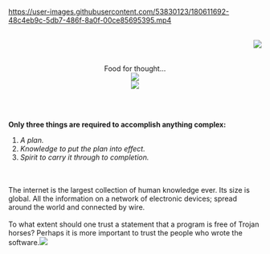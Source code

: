 https://user-images.githubusercontent.com/53830123/180611692-48c4eb9c-5db7-486f-8a0f-00ce85695395.mp4

<br>
<img align="right" src="https://i.imgur.com/lryIlZT.png"/>
<br>
<p align="center">
  <br>
  Food for thought...
  <br>
  <img src="https://user-images.githubusercontent.com/53830123/183767154-b706f8b9-3369-4f90-987c-7a2acc5549e7.gif"/>
  <br>
  <img src="https://user-images.githubusercontent.com/53830123/181355857-c02058ea-5c57-4c0a-99f2-bc44ffe9f8f0.gif"/>
  <br>
</p>
<br><br>
<p>
  <b>Only three things are required to accomplish anything complex:</b>
    <ol>
      <li><i>A plan.</i></li>
      <li><i>Knowledge to put the plan into effect.</i></li>
      <li><i>Spirit to carry it through to completion.</i></li>
    </ol>
  <br><br>
  The internet is the largest collection of human knowledge ever. Its size is global. All the information on a network of electronic devices; spread around the world and connected by wire.
  <br><br> 
  To what extent should one trust a statement that a program is free of Trojan horses? Perhaps it is more important to trust the people who wrote the software.<img src="https://user-images.githubusercontent.com/53830123/183766732-bf6bac37-0bba-4019-892e-eb0460664d64.gif"/>
</p>
